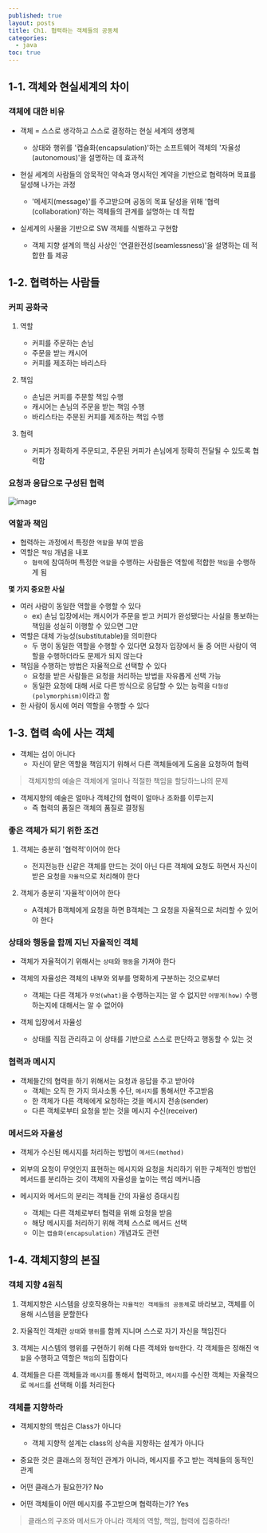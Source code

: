 ```yaml
---
published: true
layout: posts
title: Ch1. 협력하는 객체들의 공동체
categories: 
  - java
toc: true
---
```


## 1-1. 객체와 현실세계의 차이

### 객체에 대한 비유

- 객체 = 스스로 생각하고 스스로 결정하는 현실 세계의 생명체
    - 상태와 행위를 '캡슐화(encapsulation)'하는 소프트웨어 객체의 '자율성(autonomous)'을 설명하는 데 효과적

- 현실 세계의 사람들의 암묵적인 약속과 명시적인 계약을 기반으로 협력하며 목표를 달성해 나가는 과정
    - '메세지(message)'를 주고받으며 공동의 목표 달성을 위해 '협력(collaboration)'하는 객체들의 관계를 설명하는 데 적합

- 실세계의 사물을 기반으로 SW 객체를 식별하고 구현함
    - 객체 지향 설계의 핵심 사상인 '연결완전성(seamlessness)'을 설명하는 데 적합한 틀 제공


## 1-2. 협력하는 사람들

### 커피 공화국

1. 역할
    - 커피를 주문하는 손님
    - 주문을 받는 캐시어
    - 커피를 제조하는 바리스타

2. 책임
    - 손님은 커피를 주문할 책임 수행
    - 캐시어는 손님의 주문을 받는 책임 수행
    - 바리스타는 주문된 커피를 제조하는 책임 수행

3. 협력
    - 커피가 정확하게 주문되고, 주문된 커피가 손님에게 정확히 전달될 수 있도록 협력함

### 요청과 응답으로 구성된 협력

![image](https://media.geeksforgeeks.org/wp-content/uploads/20200509213119/A-way-of-viewing-world-with-OOPs-concept.png)

### 역할과 책임

- 협력하는 과정에서 특정한 `역할`을 부여 받음
- 역할은 `책임` 개념을 내포
    - `협력`에 참여하며 특정한 `역할`을 수행하는 사람들은 역할에 적합한 `책임`을 수행하게 됨


**몇 가지 중요한 사실**

- 여러 사람이 동일한 역할을 수행할 수 있다
    - ex) 손님 입장에서는 캐시어가 주문을 받고 커피가 완성됐다는 사실을 통보하는 책임을 성실히 이행할 수 있으면 그만
- 역할은 대체 가능성(substitutable)을 의미한다
    - 두 명이 동일한 역할을 수행할 수 있다면 요청자 입장에서 둘 중 어떤 사람이 역할을 수행하더라도 문제가 되지 않는다
- 책임을 수행하는 방법은 자율적으로 선택할 수 있다
    - 요청을 받은 사람들은 요청을 처리하는 방법을 자유롭게 선택 가능
    - 동일한 요청에 대해 서로 다른 방식으로 응답할 수 있는 능력을 `다형성(polymorphism)`이라고 함
- 한 사람이 동시에 여러 역할을 수행할 수 있다


## 1-3. 협력 속에 사는 객체

- 객체는 섬이 아니다
    - 자신이 맡은 역할을 책임지기 위해서 다른 객체들에게 도움을 요청하여 협력


> 객체지향의 예술은 객체에게 얼마나 적절한 책임을 할당하느냐의 문제

- 객체지향의 예술은 얼마나 객체간의 협력이 얼마나 조화를 이루는지
    - 즉 협력의 품질은 객체의 품질로 결정됨

### 좋은 객체가 되기 위한 조건

1. 객체는 충분히 '협력적'이어야 한다
    - 전지전능한 신같은 객체를 만드는 것이 아닌 다른 객체에 요청도 하면서 자신이 받은 요청을 `자율적`으로 처리해야 한다

2. 객체가 충분히 '자율적'이어야 한다
    - A객체가 B객체에게 요청을 하면 B객체는 그 요청을 자율적으로 처리할 수 있어야 한다


### 상태와 행동을 함께 지닌 자율적인 객체

- 객체가 자율적이기 위해서는 `상태`와 `행동`을 가져야 한다

- 객체의 자율성은 객체의 내부와 외부를 명확하게 구분하는 것으로부터
    - 객체는 다른 객체가 `무엇(what)`을 수행하는지는 알 수 없지만 `어떻게(how)` 수행하는지에 대해서는 알 수 없어야

- 객체 입장에서 자율성
    - 상태를 직접 관리하고 이 상태를 기반으로 스스로 판단하고 행동할 수 있는 것

### 협력과 메시지

- 객체들간의 협력을 하기 위해서는 요청과 응답을 주고 받아야
    - 객체는 오직 한 가지 의사소통 수단, `메시지`를 통해서만 주고받음
    - 한 객체가 다른 객체에게 요청하는 것을 메시지 전송(sender)
    - 다른 객체로부터 요청을 받는 것을 메시지 수신(receiver)


### 메서드와 자율성

- 객체가 수신된 메시지를 처리하는 방법이 `메서드(method)`

- 외부의 요청이 무엇인지 표현하는 메시지와 요청을 처리하기 위한 구체적인 방법인 메서드를 분리하는 것이 객체의 자율성을 높이는 핵심 메커니즘

- 메시지와 메서드의 분리는 객체들 간의 자율성 증대시킴
    - 객체는 다른 객체로부터 협력을 위해 요청을 받음
    - 해당 메시지를 처리하기 위해 객체 스스로 메서드 선택
    - 이는 `캡슐화(encapsulation)` 개념과도 관련

## 1-4. 객체지향의 본질

### 객체 지향 4원칙

1. 객체지향은 시스템을 상호작용하는 `자율적인 객체들의 공동체`로 바라보고, 객체를 이용해 시스템을 분할한다

2. 자율적인 객체란 `상태`와 `행위`를 함께 지니며 스스로 자기 자신을 책임진다

3. 객체는 시스템의 행위를 구현하기 위해 다른 객체와 `협력`한다. 각 객체들은 정해진 `역할`을 수행하고 역할은 `책임`의 집합이다

4. 객체들은 다른 객체들과 `메시지`를 통해서 협력하고, `메시지`를 수신한 객체는 자율적으로 `메서드`를 선택해 이를 처리한다


### 객체를 지향하라

- 객체지향의 핵심은 Class가 아니다
    - 객체 지향적 설계는 class의 상속을 지향하는 설계가 아니다
- 중요한 것은 클래스의 정적인 관계가 아니라, 메시지를 주고 받는 객체들의 동적인 관계

- 어떤 클래스가 필요한가? No
- 어떤 객체들이 어떤 메시지를 주고받으며 협력하는가? Yes

>클래스의 구조와 메서드가 아니라 객체의 역할, 책임, 협력에 집중하라!

